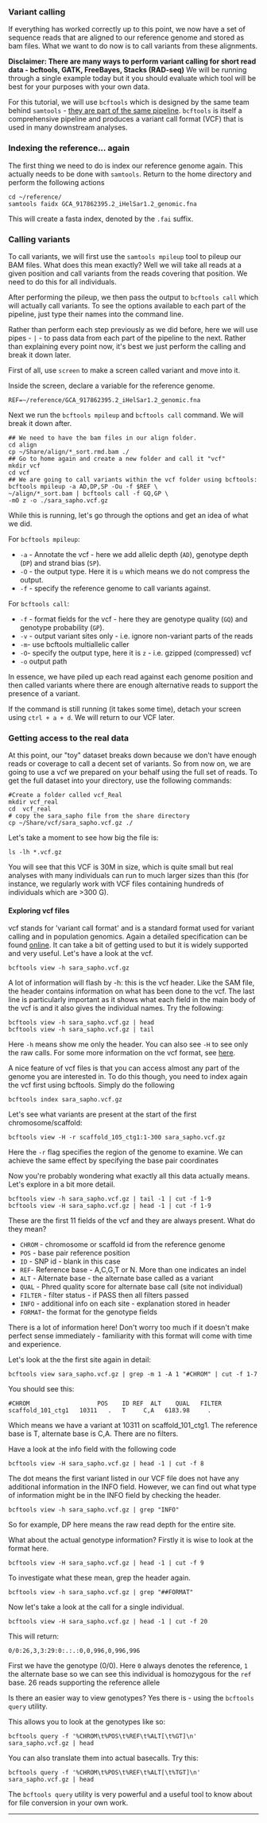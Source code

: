 ### Variant calling

If everything has worked correctly up to this point, we now have a set of sequence reads that are aligned to our reference genome and stored as bam files. What we want to do now is to call variants from these alignments.

**Disclaimer: There are many ways to perform variant calling for short read data - bcftools, GATK, FreeBayes, Stacks (RAD-seq)** We will be running through a single example today but it you should evaluate which tool will be best for your purposes with your own data.

For this tutorial, we will use `bcftools` which is designed by the same team behind `samtools` - [they are part of the same pipeline](http://www.htslib.org/). `bcftools` is itself a comprehensive pipeline and produces a variant call format (VCF) that is used in many downstream analyses.

### Indexing the reference... again

The first thing we need to do is index our reference genome again. This actually needs to be done with `samtools`. Return to the home directory and perform the following actions

```shell
cd ~/reference/
samtools faidx GCA_917862395.2_iHelSar1.2_genomic.fna
```

This will create a fasta index, denoted by the `.fai` suffix.

### Calling variants

To call variants, we will first use the `samtools mpileup` tool to pileup our BAM files. What does this mean exactly? Well we will take all reads at a given position and call variants from the reads covering that position. We need to do this for all individuals.

After performing the pileup, we then pass the output to `bcftools call` which will actually call variants. To see the options available to each part of the pipeline, just type their names into the command line.

Rather than perform each step previously as we did before, here we will use pipes - `|` - to pass data from each part of the pipeline to the next. Rather than explaining every point now, it's best we just perform the calling and break it down later.

First of all, use `screen` to make a screen called variant and move into it.

Inside the screen, declare a variable for the reference genome.

```shell
REF=~/reference/GCA_917862395.2_iHelSar1.2_genomic.fna
```

Next we run the `bcftools mpileup` and `bcftools call` command. We will break it down after.

```shell
## We need to have the bam files in our align folder.
cd align
cp ~/Share/align/*_sort.rmd.bam ./
## Go to home again and create a new folder and call it "vcf"
mkdir vcf
cd vcf
## We are going to call variants within the vcf folder using bcftools:
bcftools mpileup -a AD,DP,SP -Ou -f $REF \
~/align/*_sort.bam | bcftools call -f GQ,GP \
-mO z -o ./sara_sapho.vcf.gz
```
While this is running, let's go through the options and get an idea of what we did.

For `bcftools mpileup`:

* `-a` - Annotate the vcf - here we add allelic depth (`AD`), genotype depth (`DP`) and strand bias (`SP`).
* `-O` - the output type. Here it is `u` which means we do not compress the output.
* `-f` - specify the reference genome to call variants against.

For `bcftools call`:

* `-f` - format fields for the vcf - here they are genotype quality (`GQ`) and genotype probability (`GP`).
* `-v` - output variant sites only - i.e. ignore non-variant parts of the reads
* `-m`- use bcftools multiallelic caller
* `-O`- specify the output type, here it is `z` - i.e. gzipped (compressed) vcf
* `-o` output path

In essence, we have piled up each read against each genome position and then called variants where there are enough alternative reads to support the presence of a variant.

If the command is still running (it takes some time), detach your screen using `ctrl + a + d`. We will return to our VCF later.

### Getting access to the real data

At this point, our "toy" dataset breaks down because we don't have enough reads or coverage to call a decent set of variants. So from now on, we are going to use a vcf we prepared on your behalf using the full set of reads. To get the full dataset into your directory, use the following commands:

```shell
#Create a folder called vcf_Real
mkdir vcf_real
cd  vcf_real
# copy the sara_sapho file from the share directory
cp ~/Share/vcf/sara_sapho.vcf.gz ./
```

Let's take a moment to see how big the file is:

```shell
ls -lh *.vcf.gz
```

You will see that this VCF is 30M in size, which is quite small but real analyses with many individuals can run to much larger sizes than this (for instance, we regularly work with VCF files containing hundreds of individuals which are >300 G).

#### Exploring vcf files

vcf stands for 'variant call format' and is a standard format used for variant calling and in population genomics. Again a detailed specification can be found [online](https://samtools.github.io/hts-specs/VCFv4.2.pdf). It can take a bit of getting used to but it is widely supported and very useful. Let's have a look at the vcf.

```shell
bcftools view -h sara_sapho.vcf.gz
```

A lot of information will flash by -h: this is the vcf header. Like the SAM file, the header contains information on what has been done to the vcf. The last line is particularly important as it shows what each field in the main body of the vcf is and it also gives the individual names. Try the following:

```shell
bcftools view -h sara_sapho.vcf.gz | head
bcftools view -h sara_sapho.vcf.gz | tail
```

Here `-h` means show me only the header. You can also see `-H` to see only the raw calls. For some more information on the vcf format, see [here](https://www.ebi.ac.uk/training/online/courses/human-genetic-variation-introduction/variant-identification-and-analysis/understanding-vcf-format/).

A nice feature of vcf files is that you can access almost any part of the genome you are interested in. To do this though, you need to index again the vcf first using bcftools. Simply do the following

```shell
bcftools index sara_sapho.vcf.gz
```

Let's see what variants are present at the start of the first chromosome/scaffold:

```shell
bcftools view -H -r scaffold_105_ctg1:1-300 sara_sapho.vcf.gz
```

Here the `-r` flag specifies the region of the genome to examine. We can achieve the same effect by specifying the base pair coordinates

Now you're probably wondering what exactly all this data actually means. Let's explore in a bit more detail.

```shell
bcftools view -h sara_sapho.vcf.gz | tail -1 | cut -f 1-9
bcftools view -H sara_sapho.vcf.gz | head -1 | cut -f 1-9
```

These are the first 11 fields of the vcf and they are always present. What do they mean?

* `CHROM` - chromosome or scaffold id from the reference genome
* `POS` - base pair reference position
* `ID` - SNP id - blank in this case
* `REF`- Reference base - A,C,G,T or N. More than one indicates an indel
* `ALT` - Alternate base - the alternate base called as a variant
* `QUAL` - Phred quality score for alternate base call (site not individual)
* `FILTER` - filter status - if PASS then all filters passed
* `INFO` - additional info on each site - explanation stored in header
* `FORMAT`- the format for the genotype fields

There is a lot of information here! Don't worry too much if it doesn't make perfect sense immediately - familiarity with this format will come with time and experience.

Let's look at the the first site again in detail:

```shell
bcftools view sara_sapho.vcf.gz | grep -m 1 -A 1 "#CHROM" | cut -f 1-7
```

You should see this:

```shell
#CHROM	                 POS	ID REF	ALT	   QUAL	  FILTER
scaffold_101_ctg1	10311	.	T	  C,A	6183.98  	.
```
Which means we have a variant at 10311 on scaffold_101_ctg1. The reference base is T, alternate base is C,A. There are no filters.

Have a look at the info field with the following code

```shell
bcftools view -H sara_sapho.vcf.gz | head -1 | cut -f 8
```
The dot means the first variant listed in our VCF file does not have any additional information in the INFO field. However, we can find out what type of information might be in the INFO field by checking the header.

```shell
bcftools view -h sara_sapho.vcf.gz | grep "INFO"
```

So for example, DP here means the raw read depth for the entire site.

What about the actual genotype information? Firstly it is wise to look at the format here.

```shell
bcftools view -H sara_sapho.vcf.gz | head -1 | cut -f 9
```

To investigate what these mean, grep the header again.

```shell
bcftools view -h sara_sapho.vcf.gz | grep "##FORMAT"
```

Now let's take a look at the call for a single individual.

```shell
bcftools view -H sara_sapho.vcf.gz | head -1 | cut -f 20
```

This will return:

```shell
0/0:26,3,3:29:0:.:.:0,0,996,0,996,996
```
First we have the genotype (0/0). Here `0` always denotes the reference, `1` the alternate base so we can see this individual is homozygous for the `ref` base. 26 reads supporting the reference allele

Is there an easier way to view genotypes? Yes there is - using the `bcftools query` utility.

This allows you to look at the genotypes like so:

```
bcftools query -f '%CHROM\t%POS\t%REF\t%ALT[\t%GT]\n' sara_sapho.vcf.gz | head
```
You can also translate them into actual basecalls. Try this:

```
bcftools query -f '%CHROM\t%POS\t%REF\t%ALT[\t%TGT]\n' sara_sapho.vcf.gz | head
```
The `bcftools query` utility is very powerful and a useful tool to know about for file conversion in your own work.

---
